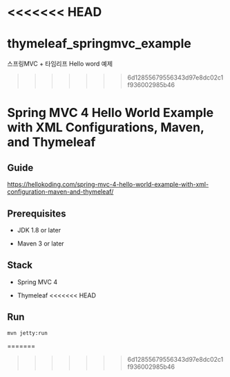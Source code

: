 <<<<<<< HEAD
=======
# thymeleaf_springmvc_example
스프링MVC + 타임리프 Hello word 예제


>>>>>>> 6d12855679556343d97e8dc02c1f936002985b46
# Spring MVC 4 Hello World Example with XML Configurations, Maven, and Thymeleaf

## Guide
https://hellokoding.com/spring-mvc-4-hello-world-example-with-xml-configuration-maven-and-thymeleaf/

## Prerequisites
- JDK 1.8 or later

- Maven 3 or later

## Stack
- Spring MVC 4

- Thymeleaf
<<<<<<< HEAD

## Run
`mvn jetty:run`

=======
>>>>>>> 6d12855679556343d97e8dc02c1f936002985b46
